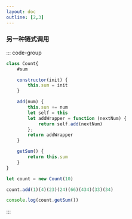 ```yaml
---
layout: doc
outline: [2,3]
---
```


### 另一种链式调用

::: code-group

```javascript [src]
class Count{
    #sum

    constructor(init) {
        this.sum = init
    }

    add(num) {
        this.sun += num
        let self = this
        let addWrapper = function (nextNum) {
            return self.add(nextNum)
        };
        return addWrapper
    }

    getSum() {
        return this.sum
    }
}
```

```javascript [test]
let count = new Count(10)

count.add(1)(4)(23)(24)(66)(434)(33)(34)

console.log(count.getSum())
```

:::